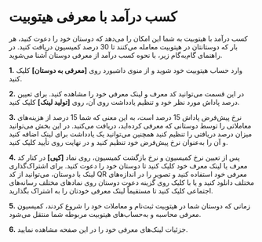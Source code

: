
# کسب درآمد با معرفی هیتوبیت

کسب درآمد با هیتوبیت به شما این امکان را می‌دهد که دوستان خود را دعوت کنید، هر بار که دوستانتان در هیتوبیت معامله می‌کنند تا 30 درصد کمیسیون دریافت کنید. در راهنمای گام‌به‌گام زیر، با نحوه کسب درآمد از معرفی دوستان آشنا می‌شوید.

**1.**	وارد حساب هیتوبیت خود شوید و از منوی داشبورد روی **[معرفی به دوستان]** کلیک کنید.

**2.**	در این قسمت می‌توانید کد معرف و لینک معرفی خود را مشاهده کنید. برای تعیین درصد پاداش مورد نظر خود و تنظیم یادداشت روی آن، روی **[تولید لینک]** کلیک کنید.

**3.**	نرخ پیش‌فرض پاداش 15 درصد است، به این معنی که شما 15 درصد از هزینه‌های معاملاتی را توسط دوستانی که معرفی کرده‌اید، دریافت می‌کنید.
در این بخش می‌توانید میزان درصد دریافتی را تنظیم کنید همچنین می‌توانید یک یادداشت برای لینک اضافه کنید و آن را به‌عنوان نرخ پیش‌فرض خود تنظیم کنید و در نهایت روی تأیید کلیک کنید.

**4.**	پس از تعیین نرخ کمیسیون و نرخ بازگشت کمیسیون، روی نماد **[کپی]** در کنار کد معرف یا لینک معرف خود کلیک کنید تا دوستان خود را دعوت کنید. 
برای اشتراک‌گذاری لینک با دوستان، می‌توانید از کد QR معرفی خود استفاده کنید و تصویر را در اندازه‌های مختلف دانلود کنید و یا با کلیک روی گزینه دعوت دوستان روی نمادهای مختلف رسانه‌های اجتماعی کلیک کنید تا مستقیماً لینک معرفی خودتان را به اشتراک بگذارید.

**5.**	زمانی که دوستان شما در هیتوبیت ثبت‌نام و معاملات خود را شروع کردند، کمیسیون معرفی محاسبه و به‌حساب‌های هیتوبیت مربوطه شما منتقل می‌شود.

**6.** جزئیات لینک‌های معرفی خود را در این صفحه مشاهده نمایید.
